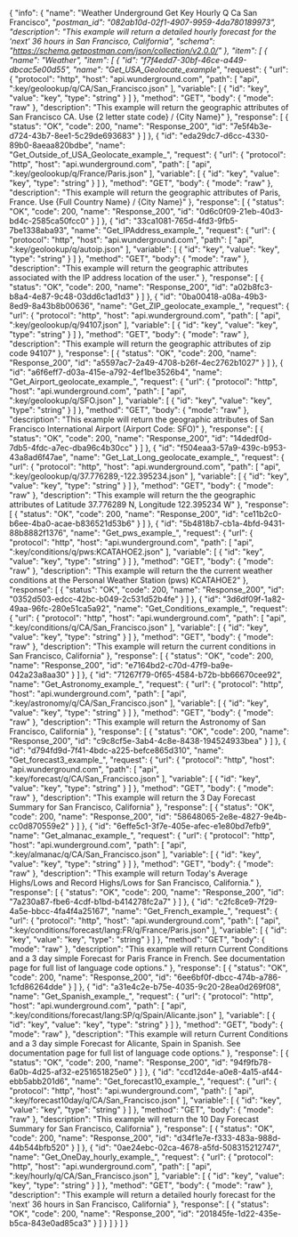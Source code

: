 {
  "info": {
    "name": "Weather Underground Get Key Hourly Q Ca San Francisco",
    "_postman_id": "082ab10d-02f1-4907-9959-4da780189973",
    "description": "This example will return a detailed hourly forecast for the 'next' 36 hours in San Francisco, California",
    "schema": "https://schema.getpostman.com/json/collection/v2.0.0/"
  },
  "item": [
    {
      "name": "Weather",
      "item": [
        {
          "id": "f7f4edd7-30bf-46ce-a449-dbcac5e00d55",
          "name": "Get_USA_Geolocate_example_",
          "request": {
            "url": {
              "protocol": "http",
              "host": "api.wunderground.com",
              "path": [
                "api",
                ":key/geolookup/q/CA/San_Francisco.json"
              ],
              "variable": [
                {
                  "id": "key",
                  "value": "key",
                  "type": "string"
                }
              ]
            },
            "method": "GET",
            "body": {
              "mode": "raw"
            },
            "description": "This example will return the geographic attributes of San Francisco CA.    Use {2 letter state code} /    {City Name}"
          },
          "response": [
            {
              "status": "OK",
              "code": 200,
              "name": "Response_200",
              "id": "7e5f4b3e-d724-43b7-8ee1-5c29de693683"
            }
          ]
        },
        {
          "id": "eda29dc7-d6cc-4330-89b0-8aeaa820bdbe",
          "name": "Get_Outside_of_USA_Geolocate_example_",
          "request": {
            "url": {
              "protocol": "http",
              "host": "api.wunderground.com",
              "path": [
                "api",
                ":key/geolookup/q/France/Paris.json"
              ],
              "variable": [
                {
                  "id": "key",
                  "value": "key",
                  "type": "string"
                }
              ]
            },
            "method": "GET",
            "body": {
              "mode": "raw"
            },
            "description": "This example will return the geographic attributes of Paris, France. Use {Full Country Name} / {City Name}"
          },
          "response": [
            {
              "status": "OK",
              "code": 200,
              "name": "Response_200",
              "id": "0d6c0f09-21eb-40d3-bd4c-2585ca50fcc0"
            }
          ]
        },
        {
          "id": "33ca1081-765d-4fd3-9fb5-7be1338aba93",
          "name": "Get_IPAddress_example_",
          "request": {
            "url": {
              "protocol": "http",
              "host": "api.wunderground.com",
              "path": [
                "api",
                ":key/geolookup/q/autoip.json"
              ],
              "variable": [
                {
                  "id": "key",
                  "value": "key",
                  "type": "string"
                }
              ]
            },
            "method": "GET",
            "body": {
              "mode": "raw"
            },
            "description": "This example will return the geographic attributes associated with the IP address location of the user."
          },
          "response": [
            {
              "status": "OK",
              "code": 200,
              "name": "Response_200",
              "id": "a02b8fc3-b8a4-4e87-9c48-03dd6c1ad1d3"
            }
          ]
        },
        {
          "id": "0ba00418-a08a-49b3-8ed9-8a43b8b00636",
          "name": "Get_ZIP_geolocate_example_",
          "request": {
            "url": {
              "protocol": "http",
              "host": "api.wunderground.com",
              "path": [
                "api",
                ":key/geolookup/q/94107.json"
              ],
              "variable": [
                {
                  "id": "key",
                  "value": "key",
                  "type": "string"
                }
              ]
            },
            "method": "GET",
            "body": {
              "mode": "raw"
            },
            "description": "This example will return the geographic attributes of zip code 94107"
          },
          "response": [
            {
              "status": "OK",
              "code": 200,
              "name": "Response_200",
              "id": "a5597ac7-2a49-4708-b26f-4ec2762b1027"
            }
          ]
        },
        {
          "id": "a6f6eff7-d03a-415e-a792-4ef1be3526b4",
          "name": "Get_Airport_geolocate_example_",
          "request": {
            "url": {
              "protocol": "http",
              "host": "api.wunderground.com",
              "path": [
                "api",
                ":key/geolookup/q/SFO.json"
              ],
              "variable": [
                {
                  "id": "key",
                  "value": "key",
                  "type": "string"
                }
              ]
            },
            "method": "GET",
            "body": {
              "mode": "raw"
            },
            "description": "This example will return the geographic attributes of San Francisco International Airport (Airport Code: SFO)"
          },
          "response": [
            {
              "status": "OK",
              "code": 200,
              "name": "Response_200",
              "id": "14dedf0d-7db5-4fdc-a7ec-dba96c4b30cc"
            }
          ]
        },
        {
          "id": "f504eaa3-57a9-439c-b953-43a8ad6f47ae",
          "name": "Get_Lat_Long_geolocate_example_",
          "request": {
            "url": {
              "protocol": "http",
              "host": "api.wunderground.com",
              "path": [
                "api",
                ":key/geolookup/q/37.776289,-122.395234.json"
              ],
              "variable": [
                {
                  "id": "key",
                  "value": "key",
                  "type": "string"
                }
              ]
            },
            "method": "GET",
            "body": {
              "mode": "raw"
            },
            "description": "This example will return the the geographic attributes of Latitude 37.776289 N, Longitude 122.395234 W"
          },
          "response": [
            {
              "status": "OK",
              "code": 200,
              "name": "Response_200",
              "id": "ce11b2c0-b6ee-4ba0-acae-b836521d53b6"
            }
          ]
        },
        {
          "id": "5b4818b7-cb1a-4bfd-9431-88b8882f1376",
          "name": "Get_pws_example_",
          "request": {
            "url": {
              "protocol": "http",
              "host": "api.wunderground.com",
              "path": [
                "api",
                ":key/conditions/q/pws:KCATAHOE2.json"
              ],
              "variable": [
                {
                  "id": "key",
                  "value": "key",
                  "type": "string"
                }
              ]
            },
            "method": "GET",
            "body": {
              "mode": "raw"
            },
            "description": "This example will return the the current weather conditions at the Personal Weather Station (pws) KCATAHOE2"
          },
          "response": [
            {
              "status": "OK",
              "code": 200,
              "name": "Response_200",
              "id": "0352d503-edcc-42bc-b049-2c531d52b4fe"
            }
          ]
        },
        {
          "id": "3d6df09f-1a82-49aa-96fc-280e51ca5a92",
          "name": "Get_Conditions_example_",
          "request": {
            "url": {
              "protocol": "http",
              "host": "api.wunderground.com",
              "path": [
                "api",
                ":key/conditions/q/CA/San_Francisco.json"
              ],
              "variable": [
                {
                  "id": "key",
                  "value": "key",
                  "type": "string"
                }
              ]
            },
            "method": "GET",
            "body": {
              "mode": "raw"
            },
            "description": "This example will return the current conditions in San Francisco, California"
          },
          "response": [
            {
              "status": "OK",
              "code": 200,
              "name": "Response_200",
              "id": "e7164bd2-c70d-47f9-ba9e-042a23a8aa30"
            }
          ]
        },
        {
          "id": "71267f79-0f65-4584-b72b-bb66670cee92",
          "name": "Get_Astronomy_example_",
          "request": {
            "url": {
              "protocol": "http",
              "host": "api.wunderground.com",
              "path": [
                "api",
                ":key/astronomy/q/CA/San_Francisco.json"
              ],
              "variable": [
                {
                  "id": "key",
                  "value": "key",
                  "type": "string"
                }
              ]
            },
            "method": "GET",
            "body": {
              "mode": "raw"
            },
            "description": "This example will return the Astronomy of San Francisco, California"
          },
          "response": [
            {
              "status": "OK",
              "code": 200,
              "name": "Response_200",
              "id": "c9c8cf5e-3ab4-4c8e-8438-194524933bea"
            }
          ]
        },
        {
          "id": "d794fd9d-7f41-4bdc-a225-befce865d310",
          "name": "Get_forecast3_example_",
          "request": {
            "url": {
              "protocol": "http",
              "host": "api.wunderground.com",
              "path": [
                "api",
                ":key/forecast/q/CA/San_Francisco.json"
              ],
              "variable": [
                {
                  "id": "key",
                  "value": "key",
                  "type": "string"
                }
              ]
            },
            "method": "GET",
            "body": {
              "mode": "raw"
            },
            "description": "This example will return the 3 Day Forecast Summary for San Francisco, California"
          },
          "response": [
            {
              "status": "OK",
              "code": 200,
              "name": "Response_200",
              "id": "58648065-2e8e-4827-9e4b-cc0d870559e2"
            }
          ]
        },
        {
          "id": "6effe5c1-3f7e-405e-afec-e1e80bd7efb9",
          "name": "Get_almanac_example_",
          "request": {
            "url": {
              "protocol": "http",
              "host": "api.wunderground.com",
              "path": [
                "api",
                ":key/almanac/q/CA/San_Francisco.json"
              ],
              "variable": [
                {
                  "id": "key",
                  "value": "key",
                  "type": "string"
                }
              ]
            },
            "method": "GET",
            "body": {
              "mode": "raw"
            },
            "description": "This example will return Today's Average Highs/Lows and Record Highs/Lows for San Francisco, California."
          },
          "response": [
            {
              "status": "OK",
              "code": 200,
              "name": "Response_200",
              "id": "7a230a87-fbe6-4cdf-b1bd-b414278fc2a7"
            }
          ]
        },
        {
          "id": "c2fc8ce9-7f29-4a5e-bbcc-4fa4f4a25167",
          "name": "Get_French_example_",
          "request": {
            "url": {
              "protocol": "http",
              "host": "api.wunderground.com",
              "path": [
                "api",
                ":key/conditions/forecast/lang:FR/q/France/Paris.json"
              ],
              "variable": [
                {
                  "id": "key",
                  "value": "key",
                  "type": "string"
                }
              ]
            },
            "method": "GET",
            "body": {
              "mode": "raw"
            },
            "description": "This example will return Current Conditions and a 3 day simple Forecast for Paris France in French. See documentation page for full list of language code options."
          },
          "response": [
            {
              "status": "OK",
              "code": 200,
              "name": "Response_200",
              "id": "6ee6bf0f-dbcc-474b-a786-1cfd86264dde"
            }
          ]
        },
        {
          "id": "a31e4c2e-b75e-4035-9c20-28ea0d269f08",
          "name": "Get_Spanish_example_",
          "request": {
            "url": {
              "protocol": "http",
              "host": "api.wunderground.com",
              "path": [
                "api",
                ":key/conditions/forecast/lang:SP/q/Spain/Alicante.json"
              ],
              "variable": [
                {
                  "id": "key",
                  "value": "key",
                  "type": "string"
                }
              ]
            },
            "method": "GET",
            "body": {
              "mode": "raw"
            },
            "description": "This example will return Current Conditions and a 3 day simple Forecast for Alicante, Spain in Spanish. See documentation page for full list of language code options."
          },
          "response": [
            {
              "status": "OK",
              "code": 200,
              "name": "Response_200",
              "id": "94f9fb78-6a0b-4d25-af32-e251651825e0"
            }
          ]
        },
        {
          "id": "ccd12d4e-a0e8-4a15-af44-ebb5abb201d6",
          "name": "Get_forecast10_example_",
          "request": {
            "url": {
              "protocol": "http",
              "host": "api.wunderground.com",
              "path": [
                "api",
                ":key/forecast10day/q/CA/San_Francisco.json"
              ],
              "variable": [
                {
                  "id": "key",
                  "value": "key",
                  "type": "string"
                }
              ]
            },
            "method": "GET",
            "body": {
              "mode": "raw"
            },
            "description": "This example will return the 10 Day Forecast Summary for San Francisco, California"
          },
          "response": [
            {
              "status": "OK",
              "code": 200,
              "name": "Response_200",
              "id": "d34f1e7e-f333-483a-988d-44b544bfb520"
            }
          ]
        },
        {
          "id": "0ae24ebc-02ca-4678-a5fd-508315212747",
          "name": "Get_OneDay_hourly_example_",
          "request": {
            "url": {
              "protocol": "http",
              "host": "api.wunderground.com",
              "path": [
                "api",
                ":key/hourly/q/CA/San_Francisco.json"
              ],
              "variable": [
                {
                  "id": "key",
                  "value": "key",
                  "type": "string"
                }
              ]
            },
            "method": "GET",
            "body": {
              "mode": "raw"
            },
            "description": "This example will return a detailed hourly forecast for the 'next' 36 hours in San Francisco, California"
          },
          "response": [
            {
              "status": "OK",
              "code": 200,
              "name": "Response_200",
              "id": "201845fe-1d22-435e-b5ca-843e0ad85ca3"
            }
          ]
        }
      ]
    }
  ]
}